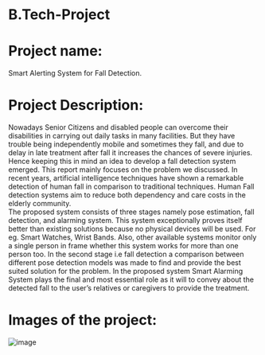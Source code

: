 # B.Tech-Project

# Project name: 
Smart Alerting System for Fall Detection.

# Project Description: 
Nowadays Senior Citizens and disabled people can overcome their disabilities in 
carrying out daily tasks in many facilities. But they have trouble being independently 
mobile and sometimes they fall, and due to delay in late treatment after fall it increases the 
chances of severe injuries. Hence keeping this in mind an idea to develop a fall detection 
system emerged. This report mainly focuses on the problem we discussed. In recent years, 
artificial intelligence techniques have shown a remarkable detection of human fall in 
comparison to traditional techniques. Human Fall detection systems aim to reduce both 
dependency and care costs in the elderly community.  
The proposed system consists of three stages namely pose estimation, fall detection, 
and alarming system. This system exceptionally proves itself better than existing solutions 
because no physical devices will be used. For eg. Smart Watches, Wrist Bands. Also, other 
available systems monitor only a single person in frame whether this system works for 
more than one person too. In the second stage i.e fall detection a comparison between 
different pose detection models was made to find and provide the best suited solution for 
the problem. In the proposed system Smart Alarming System plays the final and most 
essential role as it will to convey about the detected fall to the user’s relatives or caregivers 
to provide the treatment.

# Images of the project: 
![image](https://github.com/user-attachments/assets/84d9268a-1e0c-4297-a199-3f68cca5f2dc)

